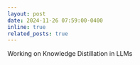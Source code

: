 ```yaml
---
layout: post
date: 2024-11-26 07:59:00-0400
inline: true
related_posts: true
---
```


Working on Knowledge Distillation in LLMs
